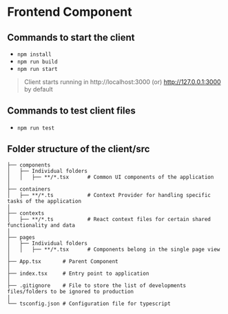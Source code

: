 # Frontend Component

## Commands to start the client

* `npm install`
* `npm run build`
* `npm run start`

> Client starts running in http://localhost:3000 (or) http://127.0.0.1:3000 by default

## Commands to test client files

* `npm run test`

## Folder structure of the client/src

```
├── components 
│   ├── Individual folders
│   │   ├── **/*.tsx      # Common UI components of the application
│
├── containers
│   ├── **/*.ts           # Context Provider for handling specific tasks of the application
│ 
├── contexts
│   ├── **/*.ts           # React context files for certain shared functionality and data
│
├── pages
│   ├── Individual folders
│   │   ├── **/*.tsx      # Components belong in the single page view
│
├── App.tsx       # Parent Component
│
├── index.tsx     # Entry point to application
│
├── .gitignore    # File to store the list of developments files/folders to be ignored to production
│
└── tsconfig.json # Configuration file for typescript
```